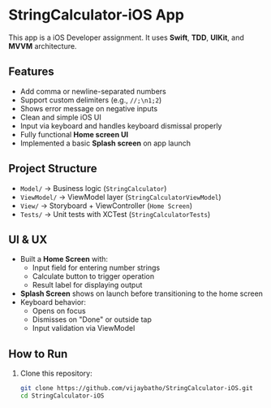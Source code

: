 # StringCalculator-iOS App

This app is a iOS Developer assignment. It uses **Swift**, **TDD**, **UIKit**, and **MVVM** architecture.

## Features

- Add comma or newline-separated numbers
- Support custom delimiters (e.g., `//;\n1;2`)
- Shows error message on negative inputs
- Clean and simple iOS UI
- Input via keyboard and handles keyboard dismissal properly
- Fully functional **Home screen UI**
- Implemented a basic **Splash screen** on app launch

## Project Structure

- `Model/` → Business logic (`StringCalculator`)
- `ViewModel/` → ViewModel layer (`StringCalculatorViewModel`)
- `View/` → Storyboard + ViewController (`Home Screen`)
- `Tests/` → Unit tests with XCTest (`StringCalculatorTests`)

## UI & UX

- Built a **Home Screen** with:
  - Input field for entering number strings
  - Calculate button to trigger operation
  - Result label for displaying output
- **Splash Screen** shows on launch before transitioning to the home screen
- Keyboard behavior:
  - Opens on focus
  - Dismisses on "Done" or outside tap
  - Input validation via ViewModel

## How to Run

1. Clone this repository:
   ```bash
   git clone https://github.com/vijaybatho/StringCalculator-iOS.git
   cd StringCalculator-iOS
